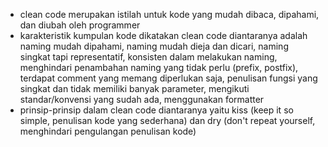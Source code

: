 - clean code merupakan istilah untuk kode yang mudah dibaca, dipahami, dan diubah oleh programmer
- karakteristik kumpulan kode dikatakan clean code diantaranya adalah naming mudah dipahami, naming mudah dieja dan dicari, naming singkat tapi representatif, konsisten dalam melakukan naming, menghindari penambahan naming yang tidak perlu (prefix, postfix), terdapat comment yang memang diperlukan saja, penulisan fungsi yang singkat dan tidak memiliki banyak parameter, mengikuti standar/konvensi yang sudah ada, menggunakan formatter
- prinsip-prinsip dalam clean code diantaranya yaitu kiss (keep it so simple, penulisan kode yang sederhana)  dan dry (don't repeat yourself, menghindari pengulangan penulisan kode)